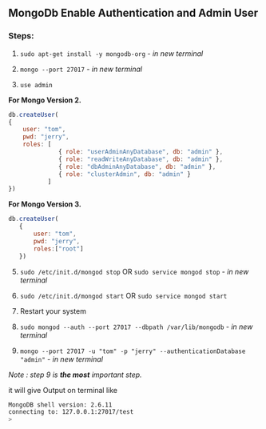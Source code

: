 ## MongoDb Enable Authentication and Admin User

### Steps:
1. `sudo apt-get install -y mongodb-org` _- in new terminal_


3. `mongo --port 27017` _- in new terminal_

4. `use admin`

**For Mongo Version 2.**
```js
db.createUser(
{
    user: "tom",
    pwd: "jerry",
    roles: [
              { role: "userAdminAnyDatabase", db: "admin" },
              { role: "readWriteAnyDatabase", db: "admin" },
              { role: "dbAdminAnyDatabase", db: "admin" },
              { role: "clusterAdmin", db: "admin" }
           ]
})
```
**For Mongo Version 3.**
```js
db.createUser(
   {
       user: "tom", 
       pwd: "jerry", 
       roles:["root"]
   })
```
5. `sudo /etc/init.d/mongod stop` OR `sudo service mongod stop` _- in new terminal_

6. `sudo /etc/init.d/mongod start` OR `sudo service mongod start`

7. Restart your system

8. `sudo mongod --auth --port 27017 --dbpath /var/lib/mongodb` _- in new terminal_

9. `mongo --port 27017 -u "tom" -p "jerry" --authenticationDatabase "admin"` _- in new terminal_

_Note : step 9 is **the most** important step._

it will give Output on terminal like
```bash
MongoDB shell version: 2.6.11
connecting to: 127.0.0.1:27017/test
>
```
